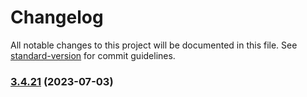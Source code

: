 # Changelog

All notable changes to this project will be documented in this file. See [standard-version](https://github.com/conventional-changelog/standard-version) for commit guidelines.

### [3.4.21](https://github.com/cern-eam/eam-light-frontend/compare/v3.4.20...v3.4.21) (2023-07-03)
